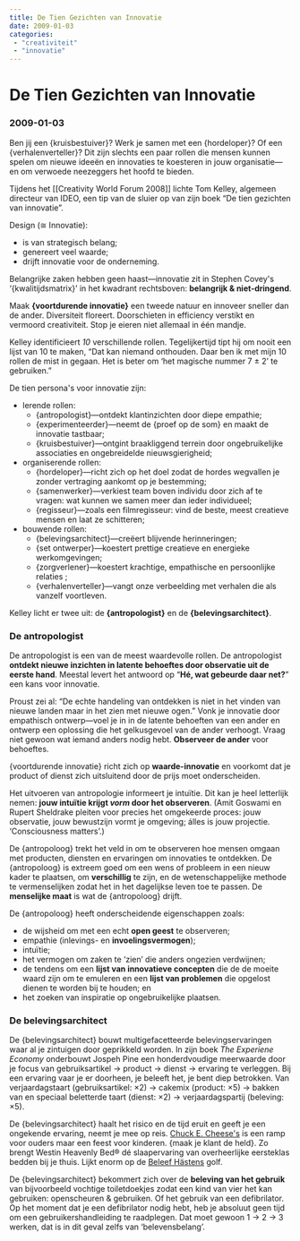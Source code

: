 ```yaml
---
title: De Tien Gezichten van Innovatie
date: 2009-01-03
categories:
 - "creativiteit"
 - "innovatie"
---
```


# De Tien Gezichten van Innovatie
### 2009-01-03

Ben jij een {kruisbestuiver}? Werk je samen met een {hordeloper}? Of een {verhalenverteller}? Dit zijn slechts een paar rollen die mensen kunnen spelen om nieuwe ideeën en innovaties te koesteren in jouw organisatie—en om verwoede neezeggers het hoofd te bieden.

<!--more-->

Tijdens het [[Creativity World Forum 2008]] lichte Tom Kelley, algemeen directeur van IDEO, een tip van de sluier op van zijn boek “De tien gezichten van innovatie”.

Design (≅ Innovatie):
- is van strategisch belang;
- genereert veel waarde;
- drijft innovatie voor de onderneming.

Belangrijke zaken hebben geen haast—innovatie zit in Stephen Covey's ‘{kwalitijdsmatrix}’ in het kwadrant rechtsboven: **belangrijk & niet-dringend**.

Maak **{voortdurende innovatie}** een tweede natuur en innoveer sneller dan de ander. Diversiteit floreert. Doorschieten in efficiency verstikt en vermoord creativiteit. Stop je eieren niet allemaal in één mandje.

Kelley identificieert *10* verschillende rollen. Tegelijkertijd tipt hij om nooit een lijst van 10 te maken, “Dat kan niemand onthouden. Daar ben ik met mijn 10 rollen de mist in gegaan. Het is beter om ‘het magische nummer 7 ± 2’ te gebruiken.”

De tien persona's voor innovatie zijn:
- lerende rollen:
   - {antropologist}—ontdekt klantinzichten door diepe empathie;
   - {experimenteerder}—neemt de {proef op de som} en maakt de innovatie tastbaar;
   - {kruisbestuiver}—ontgint braakliggend terrein door ongebruikelijke associaties en ongebreidelde nieuwsgierigheid;
- organiserende rollen:
   - {hordeloper}—richt zich op het doel zodat de hordes wegvallen je zonder vertraging aankomt op je bestemming;
   - {samenwerker}—verkiest team boven individu door zich af te vragen: wat kunnen we samen meer dan ieder individueel;
   - {regisseur}—zoals een filmregisseur: vind de beste, meest creatieve mensen en laat ze schitteren;
- bouwende rollen:
   - {belevingsarchitect}—creëert blijvende herinneringen;
   - {set ontwerper}—koestert prettige creatieve en energieke werkomgevingen;
   - {zorgverlener}—koestert krachtige, empathische en persoonlijke relaties ;
   - {verhalenverteller}—vangt onze verbeelding met verhalen die als vanzelf voortleven.

Kelley licht er twee uit: de **{antropologist}** en de **{belevingsarchitect}**.

### De antropologist
 De antropologist is een van de meest waardevolle rollen. De antropologist **ontdekt nieuwe inzichten in latente behoeftes door observatie uit de eerste hand**. Meestal levert het antwoord op “**Hé, wat gebeurde daar net?**” een kans voor innovatie.

Proust zei al: “De echte handeling van ontdekken is niet in het vinden van nieuwe landen maar in het zien met nieuwe ogen.” Vonk je innovatie door empathisch ontwerp—voel je in in de latente behoeften van een ander en ontwerp een oplossing die het gelkusgevoel van de ander verhoogt. Vraag niet gewoon wat iemand anders nodig hebt. **Observeer de ander** voor behoeftes.

{voortdurende innovatie} richt zich op **waarde-innovatie** en voorkomt dat je product of dienst zich uitsluitend door de prijs moet onderscheiden.

Het uitvoeren van antropologie informeert je intuïtie. Dit kan je heel letterlijk nemen: **jouw intuïtie krijgt *vorm* door het observeren**. (Amit Goswami en Rupert Sheldrake pleiten voor precies het omgekeerde proces: jouw observatie, jouw bewustzijn vormt je omgeving; álles is jouw projectie. ‘Consciousness matters’.)

De {antropoloog} trekt het veld in om te observeren hoe mensen omgaan met producten, diensten en ervaringen om innovaties te ontdekken. De {antropoloog} is extreem goed om een wens of probleem in een nieuw kader te plaatsen, om **verschillig** te zijn, en de wetenschappelijke methode te vermenselijken zodat het in het dagelijkse leven toe te passen. De **menselijke maat** is wat de {antropoloog} drijft.

De {antropoloog} heeft onderscheidende eigenschappen zoals:
- de wijsheid om met een echt **open geest** te observeren;
- empathie (inlevings- en **invoelingsvermogen**);
- intuïtie;
- het vermogen om zaken te ‘zien’ die anders ongezien verdwijnen;
- de tendens om een **lijst van innovatieve concepten** die de de moeite waard zijn om te emuleren en een **lijst van problemen** die opgelost dienen te worden bij te houden; en
- het zoeken van inspiratie op ongebruikelijke plaatsen.

### De belevingsarchitect
 De {belevingsarchitect} bouwt multigefacetteerde belevingservaringen waar al je zintuigen door geprikkeld worden. In zijn boek *The Experiene Economy* onderbouwt Jospeh Pine een honderdvoudige meerwaarde door je focus van gebruiksartikel → product → dienst → ervaring te verleggen. Bij een ervaring vaar je er doorheen, je beleeft het, je bent diep betrokken. Van verjaardagstaart (gebruiksartikel: ×2) → cakemix (product: ×5) → bakken van en speciaal beletterde taart (dienst: ×2) → verjaardagspartij (beleving: ×5).


De {belevingsarchitect} haalt het risico en de tijd eruit en geeft je een ongekende ervaring, neemt je mee op reis. [Chuck E. Cheese's](http://en.wikipedia.org/wiki/Chuck_E._Cheese's) is een ramp voor ouders maar een feest voor kinderen. {maak je klant de held}. Zo brengt Westin Heavenly Bed® dé slaapervaring van overheerlijke eersteklas bedden bij je thuis. Lijkt enorm op de [Beleef Hästens](http://www.hastens.com/nl/Beleef-Hastens/) golf.


De {belevingsarchitect} bekommert zich over de **beleving van het gebruik** van bijvoorbeeld vochtige toiletdoekjes zodat een kind van vier het kan gebruiken: openscheuren & gebruiken. Of het gebruik van een defibrilator. Op het moment dat je een defibrilator nodig hebt, heb je absoluut geen tijd om een gebruikershandleiding te raadplegen. Dat moet gewoon 1 → 2 → 3 werken, dat is in dit geval zelfs van ‘belevensbelang’.
